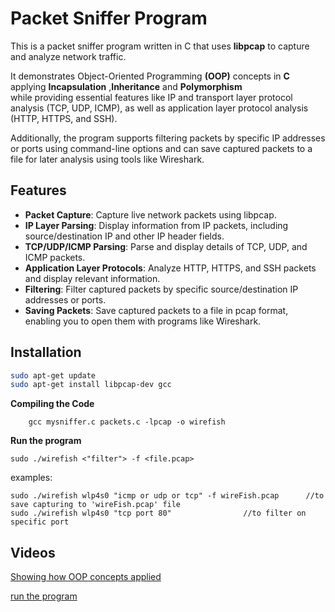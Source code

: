 # Packet Sniffer Program 

This is a packet sniffer program written in C that uses **libpcap** to capture and analyze network traffic. 

It demonstrates Object-Oriented Programming **(OOP)** 
concepts in **C** applying **Incapsulation** ,**Inheritance** and **Polymorphism**  
while providing essential features like IP and transport layer protocol analysis (TCP, UDP, ICMP), as well as application layer protocol analysis (HTTP, HTTPS, and SSH).

Additionally, the program supports filtering packets by specific IP addresses or ports using command-line options and can save captured packets to a file for later analysis using tools like Wireshark.

## Features

- **Packet Capture**: Capture live network packets using libpcap.
- **IP Layer Parsing**: Display information from IP packets, including source/destination IP and other IP header fields.
- **TCP/UDP/ICMP Parsing**: Parse and display details of TCP, UDP, and ICMP packets.
- **Application Layer Protocols**: Analyze HTTP, HTTPS, and SSH packets and display relevant information.
- **Filtering**: Filter captured packets by specific source/destination IP addresses or ports.
- **Saving Packets**: Save captured packets to a file in pcap format, enabling you to open them with programs like Wireshark.

## Installation

```bash
sudo apt-get update
sudo apt-get install libpcap-dev gcc

```

 **Compiling the Code**
```
    gcc mysniffer.c packets.c -lpcap -o wirefish
```

**Run the program**
```
sudo ./wirefish <"filter"> -f <file.pcap>
```

examples:

```
sudo ./wirefish wlp4s0 "icmp or udp or tcp" -f wireFish.pcap      //to save capturing to 'wireFish.pcap' file
sudo ./wirefish wlp4s0 "tcp port 80"                //to filter on specific port

```

## Videos

[Showing how OOP concepts applied](https://drive.google.com/file/d/12TE5C4rhOuvJtllv2dT1LW7ztsplkcXp/view?usp=drive_link)


[run the program](https://drive.google.com/file/d/1ExdPXl3bfiUChh_XLFfmoTD9_wLIF86o/view?usp=sharing)













